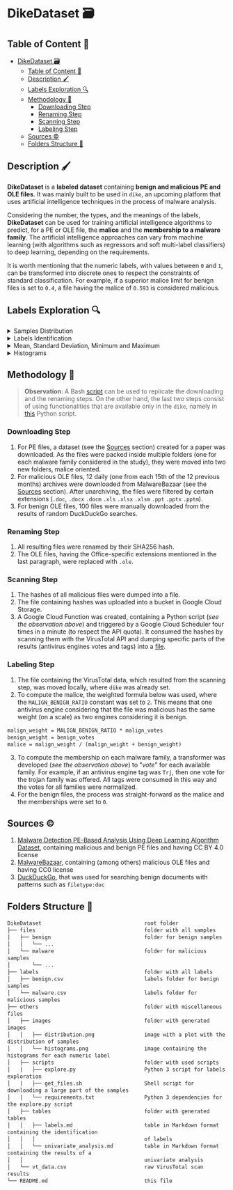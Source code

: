 # DikeDataset 🗃️

## Table of Content 🔖

- [DikeDataset 🗃️](#dikedataset-️)
  - [Table of Content 🔖](#table-of-content-)
  - [Description 🖌️](#description-️)
  - [Labels Exploration 🔍](#labels-exploration-)
  - [Methodology 👷](#methodology-)
    - [Downloading Step](#downloading-step)
    - [Renaming Step](#renaming-step)
    - [Scanning Step](#scanning-step)
    - [Labeling Step](#labeling-step)
  - [Sources ©️](#sources-️)
  - [Folders Structure 📂](#folders-structure-)

## Description 🖌️

**DikeDataset** is a **labeled dataset** containing **benign and malicious PE and OLE files**. It was mainly built to be used in `dike`, an upcoming platform that uses artificial intelligence techniques in the process of malware analysis.

Considering the number, the types, and the meanings of the labels, **DikeDataset** can be used for training artificial intelligence algorithms to predict, for a PE or OLE file, the **malice** and the **membership to a malware family**. The artificial intelligence approaches can vary from machine learning (with algorithms such as regressors and soft multi-label classifiers) to deep learning, depending on the requirements.

It is worth mentioning that the numeric labels, with values between `0` and `1`, can be transformed into discrete ones to respect the constraints of standard classification. For example, if a superior malice limit for benign files is set to `0.4`, a file having the malice of `0.593` is considered malicious.

## Labels Exploration 🔍

<details>
    <summary>Samples Distribution</summary>
    <img src="others/images/distribution.png" alt="Plot with the distribution of samples" width=600>
</details>

<details>
    <summary>Labels Identification</summary>

| Name       | Type    |
|------------|---------|
| type       | int64   |
| hash       | object  |
| malice     | float64 |
| generic    | float64 |
| trojan     | float64 |
| ransomware | float64 |
| worm       | float64 |
| backdoor   | float64 |
| spyware    | float64 |
| rootkit    | float64 |
| encrypter  | float64 |
| downloader | float64 |

</details>

<details>
    <summary>Mean, Standard Deviation, Minimum and Maximum</summary>

|      |    malice |   generic |    trojan |   ransomware |      worm |   backdoor |    spyware |    rootkit |   encrypter |   downloader |
|------|-----------|-----------|-----------|--------------|-----------|------------|------------|------------|-------------|--------------|
| mean | 0.876484  | 0.412354  | 0.44581   |   0.00503229 | 0.0086457 |  0.0117696 | 0.00030322 | 0.00614807 |   0.0719921 |    0.037945  |
| std  | 0.0779914 | 0.0779332 | 0.0891624 |   0.0192288  | 0.0189522 |  0.0333144 | 0.00227205 | 0.0263416  |   0.0622346 |    0.0699552 |
| min  | 0.235294  | 0.140351  | 0.05      |   0          | 0         |  0         | 0          | 0          |   0         |    0         |
| max  | 0.981132  | 0.916667  | 0.76087   |   0.307692   | 0.59      |  0.290323  | 0.0212766  | 0.307692   |   0.3125    |    0.307692  |

</details>

<details>
    <summary>Histograms</summary>
    <img src="others/images/histograms.png" alt="Plot containing a histogram for each numeric label" width=800>
</details>

## Methodology 👷

> **Observation**: A Bash [script](others/scripts/get_files.sh) can be used to replicate the downloading and the renaming steps. On the other hand, the last two steps consist of using functionalities that are available only in the `dike`, namely in [this](https://github.com/iosifache/dike/blob/main/codebase/scripts/continuous_vt_scan.py) Python script.

### Downloading Step

1. For PE files, a dataset (see the [Sources](#sources-️) section) created for a paper was downloaded. As the files were packed inside multiple folders (one for each malware family considered in the study), they were moved into two new folders, malice oriented.
2. For malicious OLE files, 12 daily (one from each 15th of the 12 previous months) archives were downloaded from MalwareBazaar (see the [Sources](#sources-️) section). After unarchiving, the files were filtered by certain extensions (`.doc`, `.docx` `.docm` `.xls` `.xlsx` `.xlsm` `.ppt` `.pptx` `.pptm`).
3. For benign OLE files, 100 files were manually downloaded from the results of random DuckDuckGo searches.

### Renaming Step

1. All resulting files were renamed by their SHA256 hash.
2. The OLE files, having the Office-specific extensions mentioned in the last paragraph, were replaced with `.ole`.

### Scanning Step

1. The hashes of all malicious files were dumped into a file.
2. The file containing hashes was uploaded into a bucket in Google Cloud Storage.
3. A Google Cloud Function was created, containing a Python script (*see the observation above*) and triggered by a Google Cloud Scheduler four times in a minute (to respect the API quota). It consumed the hashes by scanning them with the VirusTotal API and dumping specific parts of the results (antivirus engines votes and tags) into a [file](others/vt_data.csv).

### Labeling Step

1. The file containing the VirusTotal data, which resulted from the scanning step, was moved locally, where `dike` was already set.
2. To compute the malice, the weighted formula below was used, where the `MALIGN_BENIGN_RATIO` constant was set to `2`. This means that one antivirus engine considering that the file was malicious has the same weight (on a scale) as two engines considering it is benign.

```
malign_weight = MALIGN_BENIGN_RATIO * malign_votes
benign_weight = benign_votes
malice = malign_weight / (malign_weight + benign_weight)
```

3. To compute the membership on each malware family, a transformer was developed (*see the observation above*) to "*vote*" for each available family. For example, if an antivirus engine tag was `Trj`, then one vote for the trojan family was offered. All tags were consumed in this way and the votes for all families were normalized.
4. For the benign files, the process was straight-forward as the malice and the memberships were set to `0`.

## Sources ©️

1. [Malware Detection PE-Based Analysis Using Deep Learning Algorithm Dataset](https://figshare.com/articles/dataset/Malware_Detection_PE-Based_Analysis_Using_Deep_Learning_Algorithm_Dataset/6635642), containing malicious and benign PE files and having CC BY 4.0 license
2. [MalwareBazaar](https://bazaar.abuse.ch), containing (among others) malicious OLE files and having CC0 license
3. [DuckDuckGo](https://duckduckgo.com/), that was used for searching benign documents with patterns such as `filetype:doc`

## Folders Structure 📂

```
DikeDataset                                 root folder
├── files                                   folder with all samples
│   ├── benign                              folder for benign samples
│   │   └── ...
│   └── malware                             folder for malicious samples
│       └── ...
├── labels                                  folder with all labels 
│   ├── benign.csv                          labels folder for benign samples
│   └── malware.csv                         labels folder for malicious samples
├── others                                  folder with miscellaneous files
│   ├── images                              folder with generated images
│   │   ├── distribution.png                image with a plot with the distribution of samples
│   │   └── histograms.png                  image containing the histograms for each numeric label
│   ├── scripts                             folder with used scripts
│   |   ├── explore.py                      Python 3 script for labels exploration
│   |   ├── get_files.sh                    Shell script for downloading a large part of the samples
│   |   └── requirements.txt                Python 3 dependencies for the explore.py script
│   ├── tables                              folder with generated tables
│   │   ├── labels.md                       table in Markdown format containing the identification 
│   │   │                                   of labels
│   │   └── univariate_analysis.md          table in Markdown format containing the results of a
│   │                                       univariate analysis
│   └── vt_data.csv                         raw VirusTotal scan results
└── README.md                               this file
```